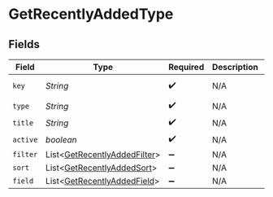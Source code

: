 # GetRecentlyAddedType


## Fields

| Field                                                                             | Type                                                                              | Required                                                                          | Description                                                                       | Example                                                                           |
| --------------------------------------------------------------------------------- | --------------------------------------------------------------------------------- | --------------------------------------------------------------------------------- | --------------------------------------------------------------------------------- | --------------------------------------------------------------------------------- |
| `key`                                                                             | *String*                                                                          | :heavy_check_mark:                                                                | N/A                                                                               | /library/sections/2/all?type=2                                                    |
| `type`                                                                            | *String*                                                                          | :heavy_check_mark:                                                                | N/A                                                                               | show                                                                              |
| `title`                                                                           | *String*                                                                          | :heavy_check_mark:                                                                | N/A                                                                               | TV Shows                                                                          |
| `active`                                                                          | *boolean*                                                                         | :heavy_check_mark:                                                                | N/A                                                                               | false                                                                             |
| `filter`                                                                          | List<[GetRecentlyAddedFilter](../../models/operations/GetRecentlyAddedFilter.md)> | :heavy_minus_sign:                                                                | N/A                                                                               |                                                                                   |
| `sort`                                                                            | List<[GetRecentlyAddedSort](../../models/operations/GetRecentlyAddedSort.md)>     | :heavy_minus_sign:                                                                | N/A                                                                               |                                                                                   |
| `field`                                                                           | List<[GetRecentlyAddedField](../../models/operations/GetRecentlyAddedField.md)>   | :heavy_minus_sign:                                                                | N/A                                                                               |                                                                                   |
